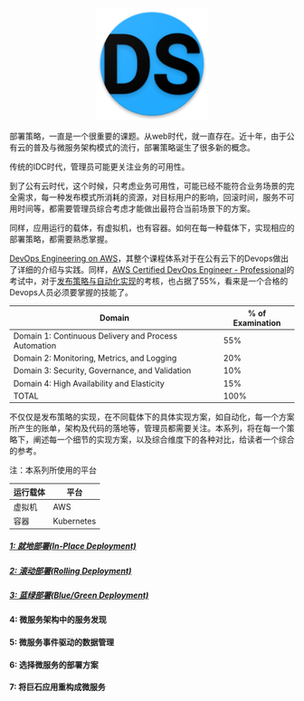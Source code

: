 <p align="center">
   <img width="200" src="ds.png">
</p>


部署策略，一直是一个很重要的课题。从web时代，就一直存在。近十年，由于公有云的普及与微服务架构模式的流行，部署策略诞生了很多新的概念。

传统的IDC时代，管理员可能更关注业务的可用性。

到了公有云时代，这个时候，只考虑业务可用性，可能已经不能符合业务场景的完全需求，每一种发布模式所消耗的资源，对目标用户的影响，回滚时间，服务不可用时间等，都需要管理员综合考虑才能做出最符合当前场景下的方案。

同样，应用运行的载体，有虚拟机，也有容器。如何在每一种载体下，实现相应的部署策略，都需要熟悉掌握。

[DevOps Engineering on AWS](https://aws.amazon.com/training/course-descriptions/devops-engineering/)，其整个课程体系对于在公有云下的Devops做出了详细的介绍与实践。同样，[AWS Certified DevOps Engineer - Professional](https://aws.amazon.com/certification/certified-devops-engineer-professional/)的考试中，对于[发布策略与自动化实现](https://d1.awsstatic.com/training-and-certification/docs-devops-pro/AWS_certified_devops_engineer_professional_blueprint.pdf)的考核，也占据了55%，看来是一个合格的Devops人员必须要掌握的技能了。

|           Domain             |             % of Examination            |
| --------------------------| ---------------------------- |
| Domain 1: Continuous Delivery and Process Automation     |  55%|
| Domain 2: Monitoring, Metrics, and Logging      |  20%|
| Domain 3: Security, Governance, and Validation      |  10%|
| Domain 4: High Availability and Elasticity     |  15%|
| TOTAL      |  100%|

不仅仅是发布策略的实现，在不同载体下的具体实现方案，如自动化，每一个方案所产生的账单，架构及代码的落地等，管理员都需要关注。本系列，将在每一个策略下，阐述每一个细节的实现方案，以及综合维度下的各种对比，给读者一个综合的参考。

注：本系列所使用的平台  

|   运行载体  |     平台  |
| -----------| ----------|
| 虚拟机 |   AWS   |
| 容器 |  Kubernetes |

##### [1: 就地部署(In-Place Deployment)](in_place_deployment.md)
##### [2: 滚动部署(Rolling Deployment)](rolling_deployment.md)
##### [3: 蓝绿部署(Blue/Green Deployment)](blue_green_deployment.md)
#### 4: 微服务架构中的服务发现
#### 5: 微服务事件驱动的数据管理
#### 6: 选择微服务的部署方案
#### 7: 将巨石应用重构成微服务
